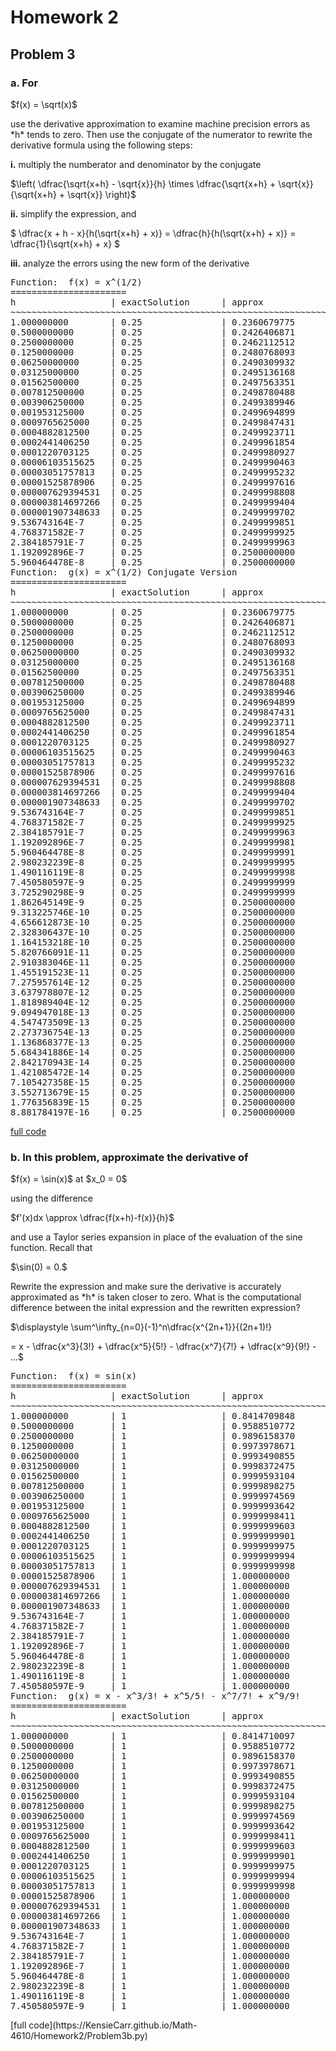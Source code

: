 # Homework 2

## Problem 3

### a. For
<p>
  $f(x) = \sqrt(x)$
</p>
use the derivative approximation to examine machine precision errors as *h* tends to zero. Then use the conjugate of the numerator 
to rewrite the derivative formula using the following steps:

**i.** multiply the numberator and denominator by the conjugate 
<p>
  $\left( \dfrac{\sqrt{x+h} - \sqrt{x}}{h} \times \dfrac{\sqrt{x+h} + \sqrt{x}}{\sqrt{x+h} + 
\sqrt{x}} \right)$
</p>

**ii.** simplify the expression, and
<p>
  $ \dfrac{x + h - x}{h(\sqrt{x+h} + x)} = \dfrac{h}{h(\sqrt{x+h} + x)} = \dfrac{1}{\sqrt{x+h} + x} $
</p>

**iii.** analyze the errors using the new form of the derivative
<pre>
Function:  f(x) = x^(1/2)
======================
h                  | exactSolution      | approx             | relError           | absError             
~~~~~~~~~~~~~~~~~~~~~~~~~~~~~~~~~~~~~~~~~~~~~~~~~~~~~~~~~~~~~~~~~~~~~~~~~~~~~~~~~~~~~~~~~~~~~~~~~~~~~~~~~
1.000000000        | 0.25               | 0.2360679775       | 5.572809e-02       | 1.393202e-02      
0.5000000000       | 0.25               | 0.2426406871       | 2.943725e-02       | 7.359313e-03      
0.2500000000       | 0.25               | 0.2462112512       | 1.515500e-02       | 3.788749e-03      
0.1250000000       | 0.25               | 0.2480768093       | 7.692763e-03       | 1.923191e-03      
0.06250000000      | 0.25               | 0.2490309932       | 3.876027e-03       | 9.690068e-04      
0.03125000000      | 0.25               | 0.2495136168       | 1.945533e-03       | 4.863832e-04      
0.01562500000      | 0.25               | 0.2497563351       | 9.746598e-04       | 2.436649e-04      
0.007812500000     | 0.25               | 0.2498780488       | 4.878050e-04       | 1.219512e-04      
0.003906250000     | 0.25               | 0.2499389946       | 2.440215e-04       | 6.100537e-05      
0.001953125000     | 0.25               | 0.2499694899       | 1.220405e-04       | 3.051013e-05      
0.0009765625000    | 0.25               | 0.2499847431       | 6.102771e-05       | 1.525693e-05      
0.0004882812500    | 0.25               | 0.2499923711       | 3.051572e-05       | 7.628929e-06      
0.0002441406250    | 0.25               | 0.2499961854       | 1.525832e-05       | 3.814581e-06      
0.0001220703125    | 0.25               | 0.2499980927       | 7.629278e-06       | 1.907320e-06      
0.00006103515625   | 0.25               | 0.2499990463       | 3.814668e-06       | 9.536670e-07      
0.00003051757813   | 0.25               | 0.2499995232       | 1.907349e-06       | 4.768372e-07      
0.00001525878906   | 0.25               | 0.2499997616       | 9.536743e-07       | 2.384186e-07      
0.000007629394531  | 0.25               | 0.2499998808       | 4.768372e-07       | 1.192093e-07      
0.000003814697266  | 0.25               | 0.2499999404       | 2.384186e-07       | 5.960464e-08      
0.000001907348633  | 0.25               | 0.2499999702       | 1.192093e-07       | 2.980232e-08      
9.536743164E-7     | 0.25               | 0.2499999851       | 5.960464e-08       | 1.490116e-08      
4.768371582E-7     | 0.25               | 0.2499999925       | 2.980232e-08       | 7.450581e-09      
2.384185791E-7     | 0.25               | 0.2499999963       | 1.490116e-08       | 3.725290e-09      
1.192092896E-7     | 0.25               | 0.2500000000       | 0.000000e+00       | 0.000000e+00      
5.960464478E-8     | 0.25               | 0.2500000000       | 0.000000e+00       | 0.000000e+00      
Function:  g(x) = x^(1/2) Conjugate Version
======================
h                  | exactSolution      | approx             | relError           | absError             
~~~~~~~~~~~~~~~~~~~~~~~~~~~~~~~~~~~~~~~~~~~~~~~~~~~~~~~~~~~~~~~~~~~~~~~~~~~~~~~~~~~~~~~~~~~~~~~~~~~~~~~~~
1.000000000        | 0.25               | 0.2360679775       | 5.572809e-02       | 1.393202e-02      
0.5000000000       | 0.25               | 0.2426406871       | 2.943725e-02       | 7.359313e-03      
0.2500000000       | 0.25               | 0.2462112512       | 1.515500e-02       | 3.788749e-03      
0.1250000000       | 0.25               | 0.2480768093       | 7.692763e-03       | 1.923191e-03      
0.06250000000      | 0.25               | 0.2490309932       | 3.876027e-03       | 9.690068e-04      
0.03125000000      | 0.25               | 0.2495136168       | 1.945533e-03       | 4.863832e-04      
0.01562500000      | 0.25               | 0.2497563351       | 9.746598e-04       | 2.436649e-04      
0.007812500000     | 0.25               | 0.2498780488       | 4.878050e-04       | 1.219512e-04      
0.003906250000     | 0.25               | 0.2499389946       | 2.440215e-04       | 6.100537e-05      
0.001953125000     | 0.25               | 0.2499694899       | 1.220405e-04       | 3.051013e-05      
0.0009765625000    | 0.25               | 0.2499847431       | 6.102771e-05       | 1.525693e-05      
0.0004882812500    | 0.25               | 0.2499923711       | 3.051572e-05       | 7.628929e-06      
0.0002441406250    | 0.25               | 0.2499961854       | 1.525832e-05       | 3.814581e-06      
0.0001220703125    | 0.25               | 0.2499980927       | 7.629278e-06       | 1.907320e-06      
0.00006103515625   | 0.25               | 0.2499990463       | 3.814668e-06       | 9.536670e-07      
0.00003051757813   | 0.25               | 0.2499995232       | 1.907341e-06       | 4.768353e-07      
0.00001525878906   | 0.25               | 0.2499997616       | 9.536725e-07       | 2.384181e-07      
0.000007629394531  | 0.25               | 0.2499998808       | 4.768367e-07       | 1.192092e-07      
0.000003814697266  | 0.25               | 0.2499999404       | 2.384185e-07       | 5.960462e-08      
0.000001907348633  | 0.25               | 0.2499999702       | 1.192093e-07       | 2.980232e-08      
9.536743164E-7     | 0.25               | 0.2499999851       | 5.960464e-08       | 1.490116e-08      
4.768371582E-7     | 0.25               | 0.2499999925       | 2.980232e-08       | 7.450580e-09      
2.384185791E-7     | 0.25               | 0.2499999963       | 1.490116e-08       | 3.725290e-09      
1.192092896E-7     | 0.25               | 0.2499999981       | 7.450581e-09       | 1.862645e-09      
5.960464478E-8     | 0.25               | 0.2499999991       | 3.725290e-09       | 9.313226e-10      
2.980232239E-8     | 0.25               | 0.2499999995       | 1.862645e-09       | 4.656613e-10      
1.490116119E-8     | 0.25               | 0.2499999998       | 9.313226e-10       | 2.328306e-10      
7.450580597E-9     | 0.25               | 0.2499999999       | 4.656613e-10       | 1.164153e-10      
3.725290298E-9     | 0.25               | 0.2499999999       | 2.328306e-10       | 5.820766e-11      
1.862645149E-9     | 0.25               | 0.2500000000       | 1.164153e-10       | 2.910383e-11      
9.313225746E-10    | 0.25               | 0.2500000000       | 5.820766e-11       | 1.455192e-11      
4.656612873E-10    | 0.25               | 0.2500000000       | 2.910383e-11       | 7.275958e-12      
2.328306437E-10    | 0.25               | 0.2500000000       | 1.455192e-11       | 3.637979e-12      
1.164153218E-10    | 0.25               | 0.2500000000       | 7.275958e-12       | 1.818989e-12      
5.820766091E-11    | 0.25               | 0.2500000000       | 3.637979e-12       | 9.094947e-13      
2.910383046E-11    | 0.25               | 0.2500000000       | 1.818989e-12       | 4.547474e-13      
1.455191523E-11    | 0.25               | 0.2500000000       | 9.094947e-13       | 2.273737e-13      
7.275957614E-12    | 0.25               | 0.2500000000       | 4.547474e-13       | 1.136868e-13      
3.637978807E-12    | 0.25               | 0.2500000000       | 2.273737e-13       | 5.684342e-14      
1.818989404E-12    | 0.25               | 0.2500000000       | 1.136868e-13       | 2.842171e-14      
9.094947018E-13    | 0.25               | 0.2500000000       | 5.684342e-14       | 1.421085e-14      
4.547473509E-13    | 0.25               | 0.2500000000       | 2.842171e-14       | 7.105427e-15      
2.273736754E-13    | 0.25               | 0.2500000000       | 1.421085e-14       | 3.552714e-15      
1.136868377E-13    | 0.25               | 0.2500000000       | 7.105427e-15       | 1.776357e-15      
5.684341886E-14    | 0.25               | 0.2500000000       | 3.552714e-15       | 8.881784e-16      
2.842170943E-14    | 0.25               | 0.2500000000       | 1.776357e-15       | 4.440892e-16      
1.421085472E-14    | 0.25               | 0.2500000000       | 8.881784e-16       | 2.220446e-16      
7.105427358E-15    | 0.25               | 0.2500000000       | 4.440892e-16       | 1.110223e-16      
3.552713679E-15    | 0.25               | 0.2500000000       | 2.220446e-16       | 5.551115e-17      
1.776356839E-15    | 0.25               | 0.2500000000       | 0.000000e+00       | 0.000000e+00      
8.881784197E-16    | 0.25               | 0.2500000000       | 0.000000e+00       | 0.000000e+00      
</pre>
[full code](https://KensieCarr.github.io/Math-4610/Homework2/Problem3a.py)

### b. In this problem, approximate the derivative of 
<p>
  $f(x) = \sin(x)$ at $x_0 = 0$
</p>
using the difference
<p>
  $f'(x)dx \approx \dfrac{f(x+h)-f(x)}{h}$
</p>
and use a Taylor series expansion in place of the evaluation of the sine function. Recall that 
<p>
  $\sin(0) = 0.$
</p>
Rewrite the expression and make sure the derivative is accurately approximated as *h* is taken closer to zero. What is the computational difference between the inital expression and the rewritten expression?

<p>
  $\displaystyle \sum^\infty_{n=0}(-1)^n\dfrac{x^{2n+1}}{(2n+1)!}
  
  = x - \dfrac{x^3}{3!} + \dfrac{x^5}{5!} - \dfrac{x^7}{7!} + \dfrac{x^9}{9!} - ...$
</p>
<pre>
Function:  f(x) = sin(x)
======================
h                  | exactSolution      | approx             | relError           | absError             
~~~~~~~~~~~~~~~~~~~~~~~~~~~~~~~~~~~~~~~~~~~~~~~~~~~~~~~~~~~~~~~~~~~~~~~~~~~~~~~~~~~~~~~~~~~~~~~~~~~~~~~~~
1.000000000        | 1                  | 0.8414709848       | 1.585290e-01       | 1.585290e-01      
0.5000000000       | 1                  | 0.9588510772       | 4.114892e-02       | 4.114892e-02      
0.2500000000       | 1                  | 0.9896158370       | 1.038416e-02       | 1.038416e-02      
0.1250000000       | 1                  | 0.9973978671       | 2.602133e-03       | 2.602133e-03      
0.06250000000      | 1                  | 0.9993490855       | 6.509145e-04       | 6.509145e-04      
0.03125000000      | 1                  | 0.9998372475       | 1.627525e-04       | 1.627525e-04      
0.01562500000      | 1                  | 0.9999593104       | 4.068961e-05       | 4.068961e-05      
0.007812500000     | 1                  | 0.9999898275       | 1.017249e-05       | 1.017249e-05      
0.003906250000     | 1                  | 0.9999974569       | 2.543130e-06       | 2.543130e-06      
0.001953125000     | 1                  | 0.9999993642       | 6.357828e-07       | 6.357828e-07      
0.0009765625000    | 1                  | 0.9999998411       | 1.589457e-07       | 1.589457e-07      
0.0004882812500    | 1                  | 0.9999999603       | 3.973643e-08       | 3.973643e-08      
0.0002441406250    | 1                  | 0.9999999901       | 9.934107e-09       | 9.934107e-09      
0.0001220703125    | 1                  | 0.9999999975       | 2.483527e-09       | 2.483527e-09      
0.00006103515625   | 1                  | 0.9999999994       | 6.208817e-10       | 6.208817e-10      
0.00003051757813   | 1                  | 0.9999999998       | 1.552204e-10       | 1.552204e-10      
0.00001525878906   | 1                  | 1.000000000        | 3.880507e-11       | 3.880507e-11      
0.000007629394531  | 1                  | 1.000000000        | 9.701240e-12       | 9.701240e-12      
0.000003814697266  | 1                  | 1.000000000        | 2.425282e-12       | 2.425282e-12      
0.000001907348633  | 1                  | 1.000000000        | 6.062928e-13       | 6.062928e-13      
9.536743164E-7     | 1                  | 1.000000000        | 1.515454e-13       | 1.515454e-13      
4.768371582E-7     | 1                  | 1.000000000        | 3.785861e-14       | 3.785861e-14      
2.384185791E-7     | 1                  | 1.000000000        | 9.436896e-15       | 9.436896e-15      
1.192092896E-7     | 1                  | 1.000000000        | 2.331468e-15       | 2.331468e-15      
5.960464478E-8     | 1                  | 1.000000000        | 5.551115e-16       | 5.551115e-16      
2.980232239E-8     | 1                  | 1.000000000        | 1.110223e-16       | 1.110223e-16      
1.490116119E-8     | 1                  | 1.000000000        | 0.000000e+00       | 0.000000e+00      
7.450580597E-9     | 1                  | 1.000000000        | 0.000000e+00       | 0.000000e+00      
Function:  g(x) = x - x^3/3! + x^5/5! - x^7/7! + x^9/9!
======================
h                  | exactSolution      | approx             | relError           | absError             
~~~~~~~~~~~~~~~~~~~~~~~~~~~~~~~~~~~~~~~~~~~~~~~~~~~~~~~~~~~~~~~~~~~~~~~~~~~~~~~~~~~~~~~~~~~~~~~~~~~~~~~~~
1.000000000        | 1                  | 0.8414710097       | 1.585290e-01       | 1.585290e-01      
0.5000000000       | 1                  | 0.9588510772       | 4.114892e-02       | 4.114892e-02      
0.2500000000       | 1                  | 0.9896158370       | 1.038416e-02       | 1.038416e-02      
0.1250000000       | 1                  | 0.9973978671       | 2.602133e-03       | 2.602133e-03      
0.06250000000      | 1                  | 0.9993490855       | 6.509145e-04       | 6.509145e-04      
0.03125000000      | 1                  | 0.9998372475       | 1.627525e-04       | 1.627525e-04      
0.01562500000      | 1                  | 0.9999593104       | 4.068961e-05       | 4.068961e-05      
0.007812500000     | 1                  | 0.9999898275       | 1.017249e-05       | 1.017249e-05      
0.003906250000     | 1                  | 0.9999974569       | 2.543130e-06       | 2.543130e-06      
0.001953125000     | 1                  | 0.9999993642       | 6.357828e-07       | 6.357828e-07      
0.0009765625000    | 1                  | 0.9999998411       | 1.589457e-07       | 1.589457e-07      
0.0004882812500    | 1                  | 0.9999999603       | 3.973643e-08       | 3.973643e-08      
0.0002441406250    | 1                  | 0.9999999901       | 9.934107e-09       | 9.934107e-09      
0.0001220703125    | 1                  | 0.9999999975       | 2.483527e-09       | 2.483527e-09      
0.00006103515625   | 1                  | 0.9999999994       | 6.208817e-10       | 6.208817e-10      
0.00003051757813   | 1                  | 0.9999999998       | 1.552204e-10       | 1.552204e-10      
0.00001525878906   | 1                  | 1.000000000        | 3.880507e-11       | 3.880507e-11      
0.000007629394531  | 1                  | 1.000000000        | 9.701240e-12       | 9.701240e-12      
0.000003814697266  | 1                  | 1.000000000        | 2.425282e-12       | 2.425282e-12      
0.000001907348633  | 1                  | 1.000000000        | 6.062928e-13       | 6.062928e-13      
9.536743164E-7     | 1                  | 1.000000000        | 1.515454e-13       | 1.515454e-13      
4.768371582E-7     | 1                  | 1.000000000        | 3.785861e-14       | 3.785861e-14      
2.384185791E-7     | 1                  | 1.000000000        | 9.436896e-15       | 9.436896e-15      
1.192092896E-7     | 1                  | 1.000000000        | 2.331468e-15       | 2.331468e-15      
5.960464478E-8     | 1                  | 1.000000000        | 5.551115e-16       | 5.551115e-16      
2.980232239E-8     | 1                  | 1.000000000        | 1.110223e-16       | 1.110223e-16      
1.490116119E-8     | 1                  | 1.000000000        | 0.000000e+00       | 0.000000e+00      
7.450580597E-9     | 1                  | 1.000000000        | 0.000000e+00       | 0.000000e+00      
</pre>
[full code](https://KensieCarr.github.io/Math-4610/Homework2/Problem3b.py)
